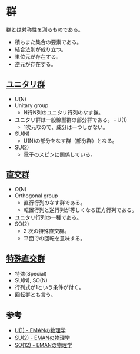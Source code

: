 # 群

群とは対称性を測るものである。

- 積もまた集合の要素である。
- 結合法則が成り立つ。
- 単位元が存在する。
- 逆元が存在する。

## [ユニタリ群](https://ja.wikipedia.org/wiki/%E3%83%A6%E3%83%8B%E3%82%BF%E3%83%AA%E7%BE%A4)

- U(N)
- Unitary group
  - N行N列のユニタリ行列のなす群。
- ユニタリ群は一般線型群の部分群である。
‐ U(1)
  - 1次元なので、成分は一つしかない。
- SU(N)
  - U(N)の部分をなす群（部分群）となる。
- SU(2)
  - 電子のスピンに関係している。

## [直交群](https://ja.wikipedia.org/wiki/%E7%9B%B4%E4%BA%A4%E7%BE%A4)

- O(N)
- Orthogonal group
  - 直行行列のなす群である。
  - 転置行列と逆行列が等しくなる正方行列である。
- ユニタリ行列の一種である。
- SO(2)
  - 2 次の特殊直交群。
  - 平面での回転を意味する。

## [特殊直交群](https://ja.wikipedia.org/wiki/%E5%9B%9E%E8%BB%A2%E7%BE%A4)

- 特殊(Special)
- SU(N), SO(N)
- 行列式が1という条件が付く。
- 回転群とも言う。

## 参考

- [U(1) - EMANの物理学](https://eman-physics.net/math/lie03.html)
- [SU(2) - EMANの物理学](https://eman-physics.net/math/lie11.html)
- [SO(12) - EMANの物理学](https://eman-physics.net/math/lie04.html)
